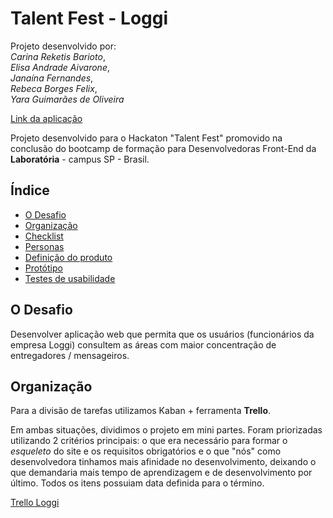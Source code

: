 # Talent Fest - Loggi
Projeto desenvolvido por: <br>
*Carina Reketis Barioto*, <br>
*Elisa Andrade Aivarone*, <br>
*Janaína Fernandes*, <br>
*Rebeca Borges Felix*, <br>
*Yara Guimarães de Oliveira*

[Link da aplicação](https://rebecaborges.github.io/loggi/)

Projeto desenvolvido para o Hackaton "Talent Fest" promovido na conclusão do bootcamp de formação para Desenvolvedoras Front-End da **Laboratória** - campus SP - Brasil.


## Índice

* [O Desafio](#O-Desafio)
* [Organização](#Organização)
* [Checklist](#Checklist)
* [Personas](#Personas)
* [Definição do produto](#Definição-do-produto)
* [Protótipo](#Protótipo)
* [Testes de usabilidade](#Testes-de-usabilidade)


## O Desafio
Desenvolver aplicação web que permita que os usuários (funcionários da empresa Loggi) consultem as áreas com maior concentração de entregadores / mensageiros.

## Organização

Para a divisão de tarefas utilizamos Kaban + ferramenta **Trello**.

Em ambas situações, dividimos o projeto em mini partes. Foram priorizadas utilizando 2 critérios principais: o que era necessário para formar o _esqueleto_ do site e os requisitos obrigatórios e o que "nós" como desenvolvedora tinhamos mais afinidade no desenvolvimento, deixando o que demandaria mais tempo de aprendizagem e de desenvolvimento por último. Todos os itens possuiam data definida para o término.

[Trello Loggi](https://trello.com/b/E36CkXJS/talent-loggi)